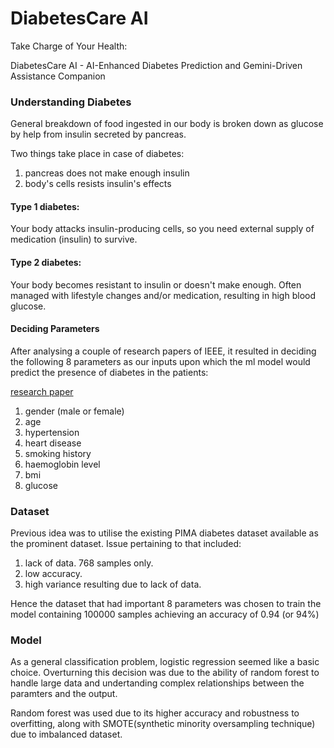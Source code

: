 # DiabetesCare AI 
Take Charge of Your Health: 

DiabetesCare AI - AI-Enhanced Diabetes Prediction and Gemini-Driven Assistance Companion


### Understanding Diabetes

General breakdown of food ingested in our body is broken down as glucose by help from insulin secreted by pancreas.

Two things take place in case of diabetes:
1. pancreas does not make enough insulin
2. body's cells resists insulin's effects

#### Type 1 diabetes:
Your body attacks insulin-producing cells, so you need external supply of medication (insulin) to survive.
#### Type 2 diabetes: 
Your body becomes resistant to insulin or doesn't make enough. Often managed with lifestyle changes and/or medication, resulting in 
high blood glucose.

#### Deciding Parameters

After analysing a couple of research papers of IEEE, it resulted in deciding the following 8 parameters as our 
inputs upon which the ml model would predict the presence of diabetes in the patients:

<a href="https://ieeexplore.ieee.org/document/10128216">research paper</a>

1. gender (male or female)
2. age
3. hypertension
4. heart disease
5. smoking history
6. haemoglobin level
7. bmi
8. glucose




### Dataset

Previous idea was to utilise the existing PIMA diabetes dataset available as the 
prominent dataset. Issue pertaining to that included:

1. lack of data. 768 samples only.
2. low accuracy.
3. high variance resulting due to lack of data.

Hence the dataset that had important 8 parameters was chosen to train the model containing 100000 samples
achieving an accuracy of 0.94 (or 94%)

### Model

As a general classification problem, logistic regression seemed like a basic choice.
Overturning this decision was due to the ability of random forest to handle large data and undertanding 
complex relationships between the paramters and the output.

Random forest was used due to its higher accuracy and robustness to overfitting, 
along with SMOTE(synthetic minority oversampling technique) due to imbalanced dataset.

